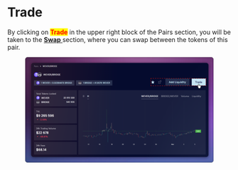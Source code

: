 # Trade

By clicking on <mark style="color:red;">**Trade**</mark> in the upper right block of the Pairs section, you will be taken to the [**Swap** ](../../../swap/)section, where you can swap between the tokens of this pair.

<figure><img src="../../../../.gitbook/assets/image (47).png" alt=""><figcaption></figcaption></figure>
